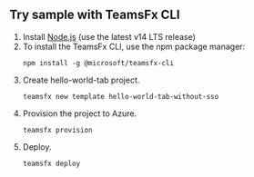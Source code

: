 ## Try sample with TeamsFx CLI

1. Install [Node.js](https://nodejs.org/en/download/) (use the latest v14 LTS release)
1. To install the TeamsFx CLI, use the npm package manager:
    ```
    npm install -g @microsoft/teamsfx-cli
    ```
1. Create hello-world-tab project.
    ```
    teamsfx new template hello-world-tab-without-sso
    ```
1. Provision the project to Azure.
    ```
    teamsfx provision
    ```
1. Deploy.
    ```
    teamsfx deploy
    ```